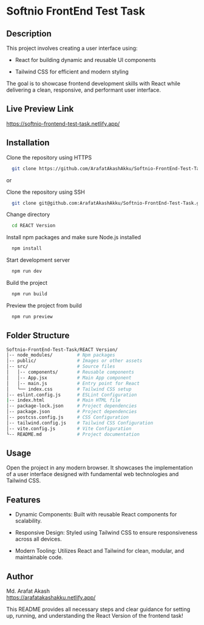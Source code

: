 
# Softnio FrontEnd Test Task

## Description

This project involves creating a user interface using:

* React for building dynamic and reusable UI components

* Tailwind CSS for efficient and modern styling  


The goal is to showcase frontend development skills with React while delivering a clean, responsive, and performant user interface.



## Live Preview Link 

https://softnio-frontend-test-task.netlify.app/


## Installation

Clone the repository using HTTPS

```bash
  git clone https://github.com/ArafatAkashAkku/Softnio-FrontEnd-Test-Task.git
```
or

Clone the repository using SSH

```bash
  git clone git@github.com:ArafatAkashAkku/Softnio-FrontEnd-Test-Task.git
  ```

Change directory

```bash
  cd REACT Version
```

Install npm packages and make sure Node.js installed

```bash
  npm install
```

Start development server

```bash
  npm run dev
```

Build the project

```bash
  npm run build
```

Preview the project from build

```bash
  npm run preview
```

  
## Folder Structure

```bash
Softnio-FrontEnd-Test-Task/REACT Version/  
│-- node_modules/         # Npm packages
│-- public/               # Images or other assets
│-- src/                  # Source files
│   │-- components/       # Reusable components
│   │-- App.jsx           # Main App component
│   │-- main.js           # Entry point for React
│   └── index.css         # Tailwind CSS setup
│-- eslint.config.js      # ESLint Configuration
|-- index.html            # Main HTML file
│-- package-lock.json     # Project dependencies
│-- package.json          # Project dependencies
│-- postcss.config.js     # CSS Configuration
│-- tailwind.config.js    # Tailwind CSS Configuration
│-- vite.config.js        # Vite Configuration
└-- README.md             # Project documentation

```

## Usage

Open the project in any modern browser. It showcases the implementation of a user interface designed with fundamental web technologies and Tailwind CSS.

## Features

* Dynamic Components: Built with reusable React components for scalability.

* Responsive Design: Styled using Tailwind CSS to ensure responsiveness across all devices.

* Modern Tooling: Utilizes React and Tailwind for clean, modular, and maintainable code.  

## Author

Md. Arafat Akash  
https://arafatakashakku.netlify.app/  

This README provides all necessary steps and clear guidance for setting up, running, and understanding the React Version of the frontend task! 
